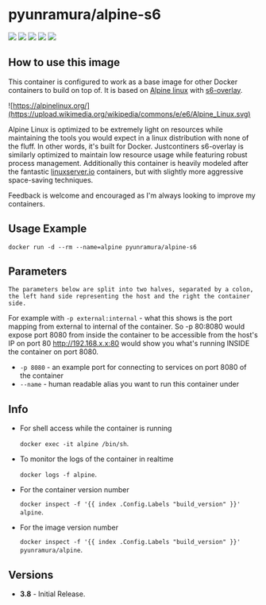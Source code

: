 # pyunramura/alpine-s6
[![](https://images.microbadger.com/badges/image/pyunramura/alpine-s6:3.8.svg)](https://microbadger.com/images/pyunramura/alpine-s6:3.8 "MicroBadger.com info on my Docker image")
[![](https://images.microbadger.com/badges/version/pyunramura/alpine-s6:3.8.svg)](https://hub.docker.com/r/pyunramura/alpine-s6 "Link to Docker Hub project")
[![](https://images.microbadger.com/badges/commit/pyunramura/alpine-s6:3.8.svg)](https://hub.docker.com/u/pyunramura "Link to my Docker Hub profile")
[![](https://img.shields.io/github/license/pyunramura/docker-alpine-s6.svg?logo=github&logoColor=white)](https://github.com/pyunramura/docker-alpine-s6/blob/master/LICENSE "Link to the license")
[![](https://img.shields.io/github/languages/top/pyunramura/docker-alpine-s6.svg?colorB=green&logo=docker&logoColor=white)](https://github.com/pyunramura/docker-alpine-s6 "Link to my Github project")

## How to use this image

This container is configured to work as a base image for other Docker containers to build on top of. It is based on [Alpine linux](https://alpinelinux.org/) with [s6-overlay](https://github.com/just-containers/s6-overlay).

![https://alpinelinux.org/](https://upload.wikimedia.org/wikipedia/commons/e/e6/Alpine_Linux.svg)

Alpine Linux is optimized to be extremely light on resources while maintaining the tools you would expect in a linux distribution with none of the fluff. In other words, it's built for Docker. Justcontiners s6-overlay is similarly optimized to maintain low resource usage while featuring robust process management. 
Additionally this container is heavily modeled after the fantastic [linuxserver.io](https://hub.docker.com/u/linuxserver/) containers, but with  slightly more aggressive space-saving techniques.

Feedback is welcome and encouraged as I'm always looking to improve my containers.

## Usage Example

```
docker run -d --rm --name=alpine pyunramura/alpine-s6
```

## Parameters

`The parameters below are split into two halves, separated by a colon, the left hand side representing the host and the right the container side.`

For example with `-p external:internal` - what this shows is the port mapping from external to internal of the container.
So -p 80:8080 would expose port 8080 from inside the container to be accessible from the host's IP on port 80
http://192.168.x.x:80 would show you what's running INSIDE the container on port 8080.

 * `-p 8080` - an example port for connecting to services on port 8080 of the container
 * `--name` - human readable alias you want to run this container under

## Info

* For shell access while the container is running

   `docker exec -it alpine /bin/sh`.

* To monitor the logs of the container in realtime

   `docker logs -f alpine`.

* For the container version number

   `docker inspect -f '{{ index .Config.Labels "build_version" }}' alpine`.

* For the image version number

   `docker inspect -f '{{ index .Config.Labels "build_version" }}' pyunramura/alpine`.

## Versions

+ **3.8** - Initial Release.

